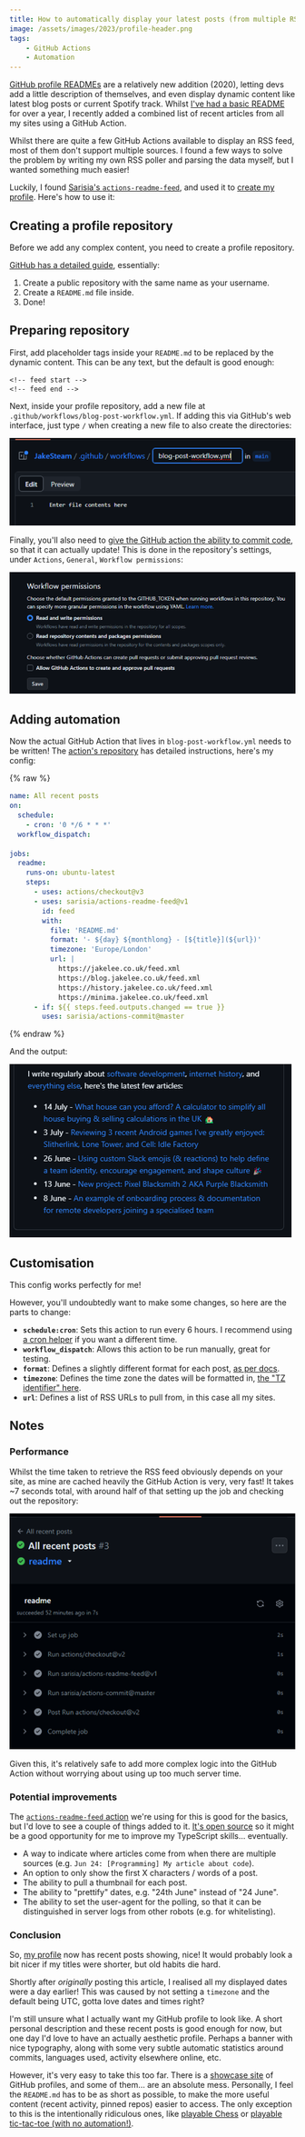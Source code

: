 ```yaml
---
title: How to automatically display your latest posts (from multiple RSS feeds) on your GitHub profile
image: /assets/images/2023/profile-header.png
tags:
    - GitHub Actions
    - Automation
---
```


[GitHub profile READMEs](https://docs.github.com/en/account-and-profile/setting-up-and-managing-your-github-profile/customizing-your-profile/managing-your-profile-readme) are a relatively new addition (2020), letting devs add a little description of themselves, and even display dynamic content like latest blog posts or current Spotify track. Whilst [I've had a basic README](https://github.com/JakeSteam) for over a year, I recently added a combined list of recent articles from all my sites using a GitHub Action.

Whilst there are quite a few GitHub Actions available to display an RSS feed, most of them don't support multiple sources. I found a few ways to solve the problem by writing my own RSS poller and parsing the data myself, but I wanted something much easier! 

Luckily, I found [Sarisia's `actions-readme-feed`](https://github.com/sarisia/actions-readme-feed), and used it to [create my profile](https://github.com/JakeSteam/JakeSteam). Here's how to use it:

## Creating a profile repository

Before we add any complex content, you need to create a profile repository.

[GitHub has a detailed guide](https://docs.github.com/en/account-and-profile/setting-up-and-managing-your-github-profile/customizing-your-profile/managing-your-profile-readme), essentially:
1. Create a public repository with the same name as your username.
2. Create a `README.md` file inside.
3. Done!

## Preparing repository

First, add placeholder tags inside your `README.md` to be replaced by the dynamic content. This can be any text, but the default is good enough:

```
<!-- feed start -->
<!-- feed end -->
```

Next, inside your profile repository, add a new file at `.github/workflows/blog-post-workflow.yml`. If adding this via GitHub's web interface, just type `/` when creating a new file to also create the directories:

[![](/assets/images/2023/profile-newfile.png)](/assets/images/2023/profile-newfile.png)

Finally, you'll also need to [give the GitHub action the ability to commit code](https://stackoverflow.com/a/75308228), so that it can actually update! This is done in the repository's settings, under `Actions`, `General`, `Workflow permissions`:

[![](/assets/images/2023/profile-permissions.png)](/assets/images/2023/profile-permissions.png)

## Adding automation

Now the actual GitHub Action that lives in `blog-post-workflow.yml` needs to be written! The [action's repository](https://github.com/sarisia/actions-readme-feed) has detailed instructions, here's my config:

{% raw %}
```yml
name: All recent posts
on:
  schedule:
    - cron: '0 */6 * * *'
  workflow_dispatch:

jobs:
  readme:
    runs-on: ubuntu-latest
    steps:
      - uses: actions/checkout@v3
      - uses: sarisia/actions-readme-feed@v1
        id: feed
        with:
          file: 'README.md'
          format: '- ${day} ${monthlong} - [${title}](${url})'
          timezone: 'Europe/London'
          url: |
            https://jakelee.co.uk/feed.xml
            https://blog.jakelee.co.uk/feed.xml
            https://history.jakelee.co.uk/feed.xml
            https://minima.jakelee.co.uk/feed.xml
      - if: ${{ steps.feed.outputs.changed == true }}
        uses: sarisia/actions-commit@master
```
{% endraw %}

And the output:

[![](/assets/images/2023/profile-result.png)](/assets/images/2023/profile-result.png)

## Customisation

This config works perfectly for me! 

However, you'll undoubtedly want to make some changes, so here are the parts to change:
* **`schedule:cron`**: Sets this action to run every 6 hours. I recommend using [a cron helper](https://crontab.guru/) if you want a different time.
* **`workflow_dispatch`**: Allows this action to be run manually, great for testing.
* **`format`**: Defines a slightly different format for each post, [as per docs](https://github.com/sarisia/actions-readme-feed#formatting).
* **`timezone`**: Defines the time zone the dates will be formatted in, [the "TZ identifier" here](https://en.wikipedia.org/wiki/List_of_tz_database_time_zones).
* **`url`**: Defines a list of RSS URLs to pull from, in this case all my sites.

## Notes

### Performance

Whilst the time taken to retrieve the RSS feed obviously depends on your site, as mine are cached heavily the GitHub Action is very, very fast! It takes ~7 seconds total, with around half of that setting up the job and checking out the repository:

[![](/assets/images/2023/profile-time.png)](/assets/images/2023/profile-time.png)

Given this, it's relatively safe to add more complex logic into the GitHub Action without worrying about using up too much server time. 

### Potential improvements

The [`actions-readme-feed` action](https://github.com/sarisia/actions-readme-feed#formatting) we're using for this is good for the basics, but I'd love to see a couple of things added to it. [It's open source](https://github.com/sarisia/actions-readme-feed/tree/main/src) so it might be a good opportunity for me to improve my TypeScript skills... eventually.

* A way to indicate where articles come from when there are multiple sources (e.g. `Jun 24: [Programming] My article about code`).
* An option to only show the first X characters / words of a post.
* The ability to pull a thumbnail for each post.
* The ability to "prettify" dates, e.g. "24th June" instead of "24 June".
* The ability to set the user-agent for the polling, so that it can be distinguished in server logs from other robots (e.g. for whitelisting).

### Conclusion

So, [my profile](https://github.com/JakeSteam) now has recent posts showing, nice! It would probably look a bit nicer if my titles were shorter, but old habits die hard.

Shortly after *originally* posting this article, I realised all my displayed dates were a day earlier! This was caused by not setting a `timezone` and the default being UTC, gotta love dates and times right? 

I'm still unsure what I actually want my GitHub profile to look like. A short personal description and these recent posts is good enough for now, but one day I'd love to have an actually aesthetic profile. Perhaps a banner with nice typography, along with some very subtle automatic statistics around commits, languages used, activity elsewhere online, etc.

However, it's very easy to take this too far. There is a [showcase site](https://zzetao.github.io/awesome-github-profile/) of GitHub profiles, and some of them... are an absolute mess. Personally, I feel the `README.md` has to be as short as possible, to make the more useful content (recent activity, pinned repos) easier to access. The only exception to this is the intentionally ridiculous ones, like [playable Chess](https://github.com/timburgan) or [playable tic-tac-toe (with no automation!)](https://github.com/kylepls). 

